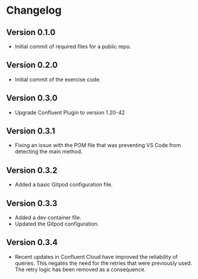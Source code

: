 # Changelog

## Version 0.1.0

* Initial commit of required files for a public repo.

## Version 0.2.0

* Initial commit of the exercise code.

## Version 0.3.0

* Upgrade Confluent Plugin to version 1.20-42

## Version 0.3.1

* Fixing an issue with the POM file that was preventing VS Code from detecting the main method.

## Version 0.3.2

* Added a basic Gitpod configuration file.

## Version 0.3.3

* Added a dev container file.
* Updated the Gitpod configuration.

## Version 0.3.4

* Recent updates in Confluent Cloud have improved the reliability of queries. 
This negates the need for the retries that were previously used.
The retry logic has been removed as a consequence.